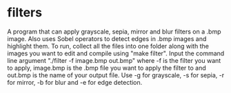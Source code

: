 # filters
A program that can apply grayscale, sepia, mirror and blur filters on a .bmp image. Also uses Sobel operators to detect edges in .bmp images and highlight them.
To run, collect all the files into one folder along with the images you want to edit and compile using "make filter". Input the command line argument "./filter -f image.bmp out.bmp" where -f is the filter you want to apply, image.bmp is the .bmp file you want to apply the filter to and out.bmp is the name of your output file. Use -g for grayscale, -s for sepia, -r for mirror, -b for blur and -e for edge detection.   

